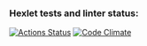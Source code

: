 ### Hexlet tests and linter status:
[![Actions Status](https://github.com/inariik/frontend-project-44/workflows/hexlet-check/badge.svg)](https://github.com/inariik/frontend-project-44/actions)
[![Code Climate](https://codeclimate.com/github/inariikf/rontend-project-44.png)](https://codeclimate.com/github/inariik/frontend-project-44)
